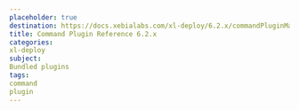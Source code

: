 ```yaml
---
placeholder: true
destination: https://docs.xebialabs.com/xl-deploy/6.2.x/commandPluginManual.html
title: Command Plugin Reference 6.2.x
categories:
xl-deploy
subject:
Bundled plugins
tags:
command
plugin
---
```

